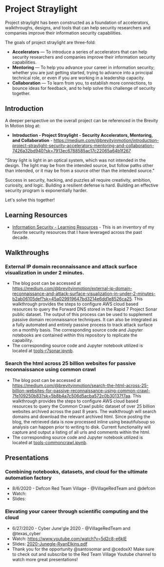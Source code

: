 # Project Straylight

Project straylight has been constructed as a foundation of accelerators, walkthroughs, designs, and tools that can help security researchers and companies improve their information security capabilities. 

The goals of project straylight are three-fold:
* __Accelerators__ — To introduce a series of accelerators that can help security researchers and companies improve their information security capabilities.
* __Mentoring__ — To help you advance your career in information security; whether you are just getting started, trying to advance into a principal technical role, or even if you are working in a leadership capacity.
* __Collaboration__ — To learn from you, to establish more connections, to bounce ideas for feedback, and to help solve this challenge of security together.

## Introduction
A deeper perspective on the overall project can be referenced in the Brevity In Motion blog at:
* __Introduction - Project Straylight - Security Accelerators, Mentoring, and Collaboration__ - https://medium.com/@brevityinmotion/introduction-project-straylight-security-accelerators-mentoring-and-collaboration-7426a32bd940?sk=7913ec6788585ac17c22065a64b1f267

"Stray light is light in an optical system, which was not intended in the design. The light may be from the intended source, but follow paths other than intended, or it may be from a source other than the intended source."

Success in security, hacking, and puzzles all require creativity, ambition, curiosity, and logic. Building a resilient defense is hard. Building an effective security program is exponentially harder.

Let's solve this together!


## Learning Resources
* [Information Security - Learning Resources](resources.md) - This is an inventory of my favorite security resources that I have leveraged across the past decade.

## Walkthroughs
### External IP domain reconnaissance and attack surface visualization in under 2 minutes.
* The blog post can be accessed at https://medium.com/@brevityinmotion/external-ip-domain-reconnaissance-and-attack-surface-visualization-in-under-2-minutes-b2ab06105def?sk=45a029919647bd3214e6dd1e8526ca25. This walkthrough provides the steps to configure AWS cloud based resources to query the Forward DNS stored in the Rapid 7 Project Sonar public dataset. The output of this process can be used to supplement passive domain reconnaissance techniques. It can also be integrated as a fully automated and entirely passive process to track attack surface on a monthly basis. The corresponding source code and Jupyter notebooks are contained within this repository to replicate the capability.
* The corresponding source code and Jupyter notebook utilized is located at [tools-r7sonar.ipynb](notebooks/tools-r7sonar.ipynb).

### Search the html across 25 billion websites for passive reconnaissance using common crawl
* The blog post can be accessed at https://medium.com/@brevityinmotion/search-the-html-across-25-billion-websites-for-passive-reconnaissance-using-common-crawl-7fe109250b83?sk=5b8b4a7c506d5acba572c0b30137f7aa. This walkthrough provides the steps to configure AWS cloud based resources to query the Common Crawl public dataset of over 25 billion websites archived across the past 8 years. The walkthrough will search domains and download the relevant archived html. Since posting the blog, the retrieved data is now processed inline using beautifulsoup so analysis can happen prior to writing to disk. Current functionality will capture and output a listing of all urls and comments within the html.
* The corresponding source code and Jupyter notebook utilized is located at [tools-commoncrawl.ipynb](notebooks/tools-commoncrawl.ipynb).

## Presentations
### Combining notebooks, datasets, and cloud for the ultimate automation factory
* 8/6/2020 - Defcon Red Team Village - @VillageRedTeam and @defcon
* Watch: 
* Slides:

### Elevating your career through scientific computing and the cloud
* 6/27/2020 - Cyber June'gle 2020 - @VillageRedTeam and @texas_cyber
* Watch: https://www.youtube.com/watch?v=5d2c8-e6klE 
* Slides: [2020-Junegle-RyanElkins.pdf](presentations/2020-Junegle-RyanElkins.pdf)
* Thank you for the opportunity @santosomar and @cedoxX! Make sure to check out and subscribe to the Red Team Village Youtube channel to watch more great presentations! 


